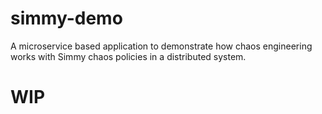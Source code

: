 # simmy-demo
A microservice based application to demonstrate how chaos engineering works with Simmy chaos policies in a distributed system.

# WIP
